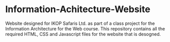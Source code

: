 # Information-Achitecture-Website
Website designed for IKOP Safaris Ltd. as part of a class project for the Information Architecture for the Web course.
This repository contains all the required HTML, CSS and Javascript files for the website that is desogned.
